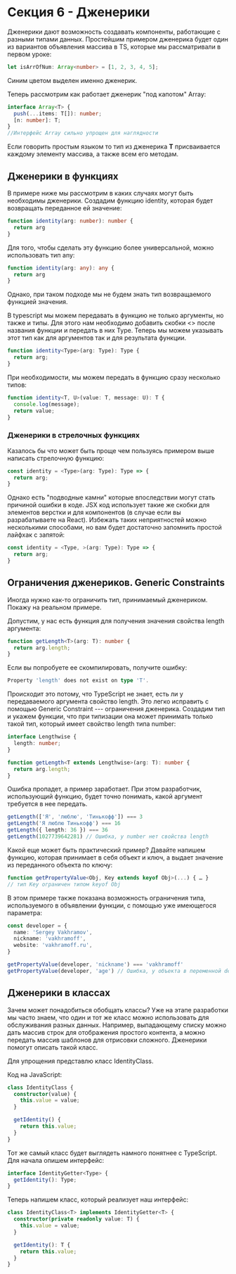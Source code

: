 # Секция 6 - Дженерики

Дженерики дают возможность создавать компоненты, работающие с разными типами данных.
Простейшим примером дженерика будет один из вариантов объявления массива в TS, которые мы рассматривали в первом уроке:

```ts
let isArrOfNum: Array<number> = [1, 2, 3, 4, 5];
```

Синим цветом выделен именно дженерик.

Теперь рассмотрим как работает дженерик "под капотом" Array:

```ts
interface Array<T> {
  push(...items: T[]): number;
  [n: number]: T;
}
//Интерфейс Array сильно упрощен для наглядности
```

Если говорить простым языком то тип из дженерика **T** присваивается каждому элементу массива, а также всем его методам.

## Дженерики в функциях

В примере ниже мы рассмотрим в каких случаях могут быть необходимы дженерики.
Создадим функцию identity, которая будет возвращать переданное ей значение:

```ts
function identity(arg: number): number {
  return arg
}
```

Для того, чтобы сделать эту функцию более универсальной, можно использовать тип any:

```ts
function identity(arg: any): any {
  return arg
}
```

Однако, при таком подходе мы не будем знать тип возвращаемого функцией значения.

В typescript мы можем передавать в функцию не только аргументы, но также и типы. Для этого нам необходимо добавить скобки \<\> после названия функции и передать в них Type. Теперь мы можем указывать этот тип как для аргументов так и для результата функции.

```ts
function identity<Type>(arg: Type): Type {
  return arg;
}
```

При необходимости, мы можем передать в функцию сразу несколько типов:

```ts
function identity<T, U>(value: T, message: U): T {
  console.log(message);
  return value;
}
```

### Дженерики в стрелочных функциях

Казалось бы что может быть проще чем пользуясь примером выше написать стрелочную функцию:

```ts
const identity = <Type>(arg: Type): Type => {
  return arg;
}
```

Однако есть "подводные камни" которые впоследствии могут стать причиной ошибки в коде.
JSX код использует такие же скобки для элементов верстки и для компонентов (в случае если вы разрабатываете на React).
Избежать таких неприятностей можно несколькими способами, но вам будет достаточно запомнить простой лайфхак с запятой:

```ts
const identity = <Type, >(arg: Type): Type => {
  return arg;
}
```

## Ограничения дженериков. Generic Constraints

Иногда нужно как-то ограничить тип, принимаемый дженериком. Покажу на реальном примере.

Допустим, у нас есть функция для получения значения свойства length аргумента:

```ts
function getLength<T>(arg: T): number {
  return arg.length;
}
```

Если вы попробуете ее скомпилировать, получите ошибку:

```ts
Property 'length' does not exist on type 'T'.
```

Происходит это потому, что TypeScript не знает, есть ли у передаваемого аргумента свойство length. Это легко исправить с помощью Generic Constraint --- ограничения дженерика. Создадим тип и укажем функции, что при типизации она может принимать только такой тип, который имеет свойство length типа number:

```ts
interface Lengthwise {
  length: number;
}

function getLength<T extends Lengthwise>(arg: T): number {
  return arg.length;
}
```

Ошибка пропадет, а пример заработает. При этом разработчик, использующий функцию, будет точно понимать, какой аргумент требуется в нее передать.

```ts
getLength(['Я', 'люблю', 'Тинькофф']) === 3
getLength('Я люблю Тинькофф') === 16
getLength({ length: 36 }) === 36
getLength(1027739642281) // Ошибка, у number нет свойства length
```

Какой еще может быть практический пример? Давайте напишем функцию, которая принимает в себя объект и ключ, а выдает значение из переданного объекта по ключу:

```ts
function getPropertyValue<Obj, Key extends keyof Obj>(...) { … }
// тип Key ограничен типом keyof Obj
```

В этом примере также показана возможность ограничения типа, используемого в объявлении функции, с помощью уже имеющегося параметра:

```ts
const developer = {
  name: 'Sergey Vakhramov',
  nickname: 'vakhramoff',
  website: 'vakhramoff.ru',
}

getPropertyValue(developer, 'nickname') === 'vakhramoff'
getPropertyValue(developer, 'age') // Ошибка, у объекта в переменной developer нет свойства age
```

## Дженерики в классах

Зачем может понадобиться обобщать классы? Уже на этапе разработки мы часто знаем, что один и тот же класс можно использовать для обслуживания разных данных. Например, выпадающему списку можно дать массив строк для отображения простого контента, а можно передать массив шаблонов для отрисовки сложного. Дженерики помогут описать такой класс.

Для упрощения представлю класс IdentityClass.

Код на JavaScript:

```ts
class IdentityClass {
  constructor(value) {
    this.value = value;
  }

  getIdentity() {
    return this.value;
  }
}
```

Тот же самый класс будет выглядеть намного понятнее с TypeScript. Для начала опишем интерфейс:

```ts
interface IdentityGetter<Type> {
  getIdentity(): Type;
}
```

Теперь напишем класс, который реализует наш интерфейс:

```ts
class IdentityClass<T> implements IdentityGetter<T> {
  constructor(private readonly value: T) {
    this.value = value;
  }

  getIdentity(): T {
    return this.value;
  }
}
```
